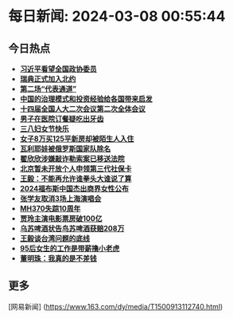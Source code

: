 
# 每日新闻: 2024-03-08 00:55:44
## 今日热点

- **[习近平看望全国政协委员](https://www.163.com/search?keyword=%E4%B9%A0%E8%BF%91%E5%B9%B3%E7%9C%8B%E6%9C%9B%E5%85%A8%E5%9B%BD%E6%94%BF%E5%8D%8F%E5%A7%94%E5%91%98)**
- **[瑞典正式加入北约](https://www.163.com/search?keyword=%E7%91%9E%E5%85%B8%E6%AD%A3%E5%BC%8F%E5%8A%A0%E5%85%A5%E5%8C%97%E7%BA%A6)**
- **[第二场“代表通道”](https://www.163.com/search?keyword=%E7%AC%AC%E4%BA%8C%E5%9C%BA%E2%80%9C%E4%BB%A3%E8%A1%A8%E9%80%9A%E9%81%93%E2%80%9D)**
- **[中国的治理模式和投资经验给各国带来启发](https://www.163.com/search?keyword=%E4%B8%AD%E5%9B%BD%E7%9A%84%E6%B2%BB%E7%90%86%E6%A8%A1%E5%BC%8F%E5%92%8C%E6%8A%95%E8%B5%84%E7%BB%8F%E9%AA%8C%E7%BB%99%E5%90%84%E5%9B%BD%E5%B8%A6%E6%9D%A5%E5%90%AF%E5%8F%91)**
- **[十四届全国人大二次会议第二次全体会议](https://www.163.com/search?keyword=%E5%8D%81%E5%9B%9B%E5%B1%8A%E5%85%A8%E5%9B%BD%E4%BA%BA%E5%A4%A7%E4%BA%8C%E6%AC%A1%E4%BC%9A%E8%AE%AE%E7%AC%AC%E4%BA%8C%E6%AC%A1%E5%85%A8%E4%BD%93%E4%BC%9A%E8%AE%AE)**
- **[男子在医院订餐疑吃出牙齿](https://www.163.com/search?keyword=%E7%94%B7%E5%AD%90%E5%9C%A8%E5%8C%BB%E9%99%A2%E8%AE%A2%E9%A4%90%E7%96%91%E5%90%83%E5%87%BA%E7%89%99%E9%BD%BF)**
- **[三八妇女节快乐](https://www.163.com/search?keyword=%E4%B8%89%E5%85%AB%E5%A6%87%E5%A5%B3%E8%8A%82%E5%BF%AB%E4%B9%90)**
- **[女子8万买125平新房却被陌生人入住](https://www.163.com/search?keyword=%E5%A5%B3%E5%AD%908%E4%B8%87%E4%B9%B0125%E5%B9%B3%E6%96%B0%E6%88%BF%E5%8D%B4%E8%A2%AB%E9%99%8C%E7%94%9F%E4%BA%BA%E5%85%A5%E4%BD%8F)**
- **[瓦利耶娃被俄罗斯国家队除名](https://www.163.com/search?keyword=%E7%93%A6%E5%88%A9%E8%80%B6%E5%A8%83%E8%A2%AB%E4%BF%84%E7%BD%97%E6%96%AF%E5%9B%BD%E5%AE%B6%E9%98%9F%E9%99%A4%E5%90%8D)**
- **[翟欣欣涉嫌敲诈勒索案已移送法院](https://www.163.com/search?keyword=%E7%BF%9F%E6%AC%A3%E6%AC%A3%E6%B6%89%E5%AB%8C%E6%95%B2%E8%AF%88%E5%8B%92%E7%B4%A2%E6%A1%88%E5%B7%B2%E7%A7%BB%E9%80%81%E6%B3%95%E9%99%A2)**
- **[北京暂未开放个人申领第三代社保卡](https://www.163.com/search?keyword=%E5%8C%97%E4%BA%AC%E6%9A%82%E6%9C%AA%E5%BC%80%E6%94%BE%E4%B8%AA%E4%BA%BA%E7%94%B3%E9%A2%86%E7%AC%AC%E4%B8%89%E4%BB%A3%E7%A4%BE%E4%BF%9D%E5%8D%A1)**
- **[王毅：不能再允许谁拳头大谁说了算](https://www.163.com/search?keyword=%E7%8E%8B%E6%AF%85%EF%BC%9A%E4%B8%8D%E8%83%BD%E5%86%8D%E5%85%81%E8%AE%B8%E8%B0%81%E6%8B%B3%E5%A4%B4%E5%A4%A7%E8%B0%81%E8%AF%B4%E4%BA%86%E7%AE%97)**
- **[2024福布斯中国杰出商界女性公布](https://www.163.com/search?keyword=2024%E7%A6%8F%E5%B8%83%E6%96%AF%E4%B8%AD%E5%9B%BD%E6%9D%B0%E5%87%BA%E5%95%86%E7%95%8C%E5%A5%B3%E6%80%A7%E5%85%AC%E5%B8%83)**
- **[张学友取消3场上海演唱会](https://www.163.com/search?keyword=%E5%BC%A0%E5%AD%A6%E5%8F%8B%E5%8F%96%E6%B6%883%E5%9C%BA%E4%B8%8A%E6%B5%B7%E6%BC%94%E5%94%B1%E4%BC%9A)**
- **[MH370失踪10周年](https://www.163.com/search?keyword=MH370%E5%A4%B1%E8%B8%AA10%E5%91%A8%E5%B9%B4)**
- **[贾玲主演电影票房破100亿](https://www.163.com/search?keyword=%E8%B4%BE%E7%8E%B2%E4%B8%BB%E6%BC%94%E7%94%B5%E5%BD%B1%E7%A5%A8%E6%88%BF%E7%A0%B4100%E4%BA%BF)**
- **[乌苏啤酒状告鸟苏啤酒获赔208万](https://www.163.com/search?keyword=%E4%B9%8C%E8%8B%8F%E5%95%A4%E9%85%92%E7%8A%B6%E5%91%8A%E9%B8%9F%E8%8B%8F%E5%95%A4%E9%85%92%E8%8E%B7%E8%B5%94208%E4%B8%87)**
- **[王毅谈台湾问题的底线](https://www.163.com/search?keyword=%E7%8E%8B%E6%AF%85%E8%B0%88%E5%8F%B0%E6%B9%BE%E9%97%AE%E9%A2%98%E7%9A%84%E5%BA%95%E7%BA%BF)**
- **[95后女生的工作是带薪撸小老虎](https://www.163.com/search?keyword=95%E5%90%8E%E5%A5%B3%E7%94%9F%E7%9A%84%E5%B7%A5%E4%BD%9C%E6%98%AF%E5%B8%A6%E8%96%AA%E6%92%B8%E5%B0%8F%E8%80%81%E8%99%8E)**
- **[董明珠：我真的是不差钱](https://www.163.com/search?keyword=%E8%91%A3%E6%98%8E%E7%8F%A0%EF%BC%9A%E6%88%91%E7%9C%9F%E7%9A%84%E6%98%AF%E4%B8%8D%E5%B7%AE%E9%92%B1)**

## 更多
[网易新闻] (https://www.163.com/dy/media/T1500913112740.html)
